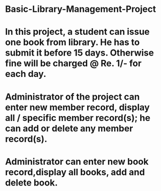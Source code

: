 # Basic-Library-Management-Project

# In this project, a student can issue one book from library. He has to submit it before 15 days. Otherwise fine will be charged @ Re. 1/- for each day.
# Administrator of the project can enter new member record, display all / specific member record(s); he can add or delete any member record(s).
# Administrator can enter new book record,display all books, add and delete book.
